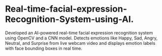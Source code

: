 # Real-time-facial-expression-Recognition-System-using-AI.
Developed an AI-powered real-time facial expression recognition system using OpenCV and a CNN model. Detects emotions like Happy, Sad, Angry, Neutral, and Surprise from live webcam video and displays emotion labels with face bounding boxes in real time.
